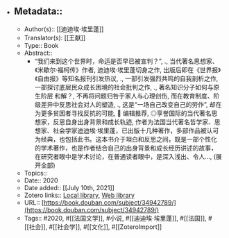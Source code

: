 - ## Metadata::
    - Author(s):: [[迪迪埃·埃里蓬]]
    - Translator(s): [[王献]]
    - Type:: Book
    - Abstract::
        - “我们来到这个世界时，命运是否早已被宣判？”, ., 当代著名思想家、《米歇尔·福柯传》作者, 迪迪埃·埃里蓬切身之作, 出版后即在《世界报》《自由报》等知名报刊引发热议, ., 一部引发强烈共鸣的自我剖析之作, 一部探讨底层民众成长困境的社会批判之作, ., 著名知识分子如何与原生阶层 和解？, 不再将问题归咎于家人与心理创伤, 而在教育制度、阶级差异中反思社会对人的塑造, ., 这是“一场自己改变自己的劳作”, 却在为更多贫困者寻找反抗的可能, 🐜 编辑推荐, ◎享誉国际的当代著名思想家，反思自身出身背景和成长轨迹, 作者为法国当代著名哲学家、思想家、社会学家迪迪埃·埃里蓬，已出版十几种著作，多部作品被认可为经典，也包括此书。这本书介于坦白和反思之间，既是一部个性化的学术著作，也是作者结合自己的出身背景和成长经历讲述的故事，在研究者眼中是学术讨论，在普通读者眼中，是深入浅出、令人..., (展开全部)
    - Topics:: 
    - Date:: 2020
    - Date added:: [[July 10th, 2021]]
    - Zotero links:: [Local library](zotero://select/library/items/PX6V344L), [Web library](https://www.zotero.org/users/7147715/items/PX6V344L)
    - URL:: [https://book.douban.com/subject/34942789/](https://book.douban.com/subject/34942789/)
    - Tags:: #2020, #[[法国文学]], #小说, #[[迪迪埃·埃里蓬]], #[[法国]], #[[社会]], #[[社会学]], #[[文化]], #[[ZoteroImport]]

